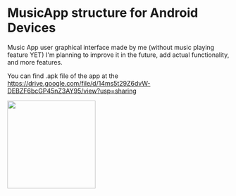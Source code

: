 # MusicApp structure for Android Devices

Music App user graphical interface made by me (without music playing feature YET) I'm planning to improve it 
in the future, add actual functionality, and more features.

You can find .apk file of the app at the https://drive.google.com/file/d/14ms5t29Z6dvW-DEBZF6bcGP45nZ3AY95/view?usp=sharing

<img src="https://github.com/orpuwupetup/MusicApp/Screenshots/Main.jpg" width=200>
